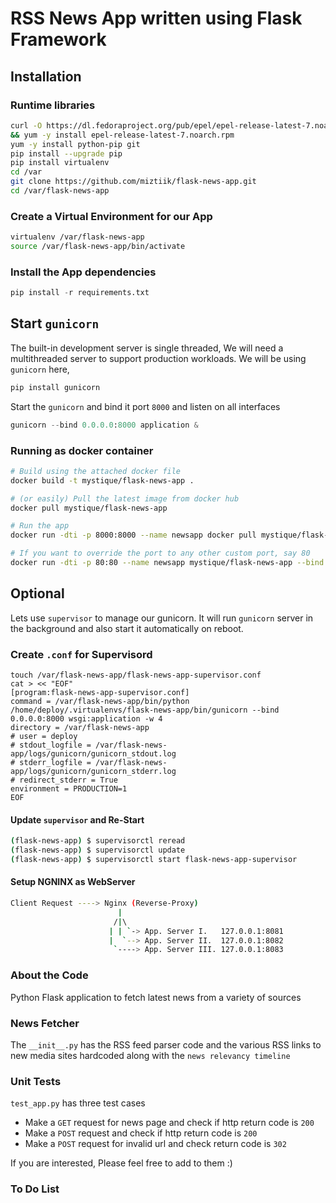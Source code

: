 # RSS News App written using Flask Framework

## Installation

### Runtime libraries
```sh
curl -O https://dl.fedoraproject.org/pub/epel/epel-release-latest-7.noarch.rpm \
&& yum -y install epel-release-latest-7.noarch.rpm
yum -y install python-pip git
pip install --upgrade pip
pip install virtualenv
cd /var
git clone https://github.com/miztiik/flask-news-app.git
cd /var/flask-news-app
```

### Create a Virtual Environment for our App
```sh
virtualenv /var/flask-news-app
source /var/flask-news-app/bin/activate
```

### Install the App dependencies
```py
pip install -r requirements.txt
```

## Start `gunicorn`
The built-in development server is single threaded, We will need a multithreaded server to support production workloads. We will be using `gunicorn` here,
```py
pip install gunicorn
```
Start the `gunicorn` and bind it port `8000` and listen on all interfaces

```py
gunicorn --bind 0.0.0.0:8000 application &
```

### Running as docker container
```sh
# Build using the attached docker file
docker build -t mystique/flask-news-app .

# (or easily) Pull the latest image from docker hub
docker pull mystique/flask-news-app

# Run the app
docker run -dti -p 8000:8000 --name newsapp docker pull mystique/flask-news-app

# If you want to override the port to any other custom port, say 80
docker run -dti -p 80:80 --name newsapp mystique/flask-news-app --bind 0.0.0.0:80
```

## Optional
Lets use `supervisor` to manage our gunicorn. It will run `gunicorn` server in the background and also start it automatically on reboot.

### Create `.conf` for Supervisord
```
touch /var/flask-news-app/flask-news-app-supervisor.conf
cat > << "EOF"
[program:flask-news-app-supervisor.conf]
command = /var/flask-news-app/bin/python
/home/deploy/.virtualenvs/flask-news-app/bin/gunicorn --bind 0.0.0.0:8000 wsgi:application -w 4
directory = /var/flask-news-app
# user = deploy
# stdout_logfile = /var/flask-news-app/logs/gunicorn/gunicorn_stdout.log
# stderr_logfile = /var/flask-news-app/logs/gunicorn/gunicorn_stderr.log
# redirect_stderr = True
environment = PRODUCTION=1
EOF
```

#### Update `supervisor` and Re-Start 
```sh
(flask-news-app) $ supervisorctl reread
(flask-news-app) $ supervisorctl update
(flask-news-app) $ supervisorctl start flask-news-app-supervisor
```


#### Setup NGNINX as WebServer

```sh
Client Request ----> Nginx (Reverse-Proxy)
                        |
                       /|\                           
                      | | `-> App. Server I.   127.0.0.1:8081
                      |  `--> App. Server II.  127.0.0.1:8082
                       `----> App. Server III. 127.0.0.1:8083
```

### About the Code
Python Flask application to fetch latest news from a variety of sources

### News Fetcher
The `__init__.py` has the RSS feed parser code and the various RSS links to new media sites hardcoded along with the `news relevancy timeline`

### Unit Tests
`test_app.py` has three test cases
 - Make a `GET` request for news page and check if http return code is `200`
 - Make a `POST` request and check if http return code is `200`
 - Make a `POST` request for invalid url and check return code is `302`

If you are interested, Please feel free to add to them :)

### To Do List
